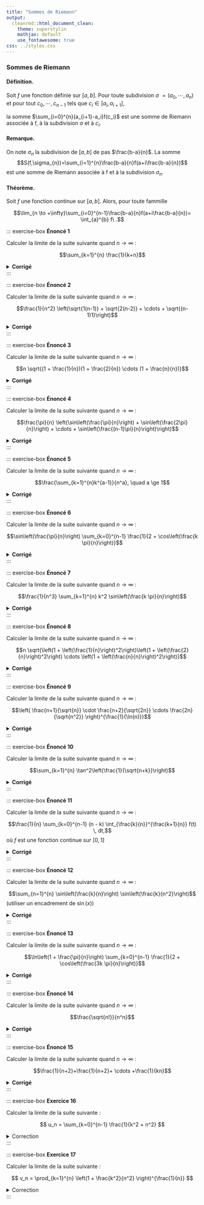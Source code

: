 ```yaml
---
title: "Sommes de Riemann"
output: 
  cleanrmd::html_document_clean:
    theme: superstylin
    mathjax: default
    use_fontawesome: true
css: ../styles.css
---
```


### Sommes de Riemann

#### Définition.

Soit $f$ une fonction définie sur $[a,b]$. Pour toute subdivision $\sigma$ $=(a_0, \cdots, a_n)$ et pour tout $c_0,\cdots,c_{n-1}$ tels que $c_i \in [a_i,a_{i+1}]$,

la somme $\sum_{i=0}^{n}(a_{i+1}-a_i)f(c_i)$ est une somme de Riemann associée à f, à la subdivision $\sigma$ et à $c_i$.

#### Remarque.

On note $\sigma_{n}$ la subdivision de $[a,b]$ de pas $\frac{b-a}{n}$. La somme $$S(f,\sigma_{n})=\sum_{i=1}^{n}\frac{b-a}{n}f(a+i\frac{b-a}{n})$$ est une somme de Riemann associée à f et à la subdivision $\sigma_{n}$.

#### Théorème.

Soit $f$ une fonction continue sur $[a,b]$. Alors, pour toute fammille

$$\lim_{n \to +\infty}\sum_{i=0}^{n-1}\frac{b-a}{n}f(a+i\frac{b-a}{n})= \int_{a}^{b} f\ .$$

::: exercise-box
**Énoncé 1**

Calculer la limite de la suite suivante quand $n \to \infty$ :

$$\sum_{k=1}^{n} \frac{1}{k+n}$$

<details>

<summary><strong>Corrigé</strong></summary>

Posons $x_n = \sum_{k=1}^{n} \frac{1}{k+n}$ , donc $$\sum_{k=1}^{n} \frac{1}{n(\frac{k}{n}+1)} = \frac{1}{n}\sum_{k=1}^{n}\frac{1}{\frac{k}{n}+1}$$

avec $f(t)$ =$\frac{1}{1+t}$ sur $[0,1]$, on reconnait la somme de Riemann et la subdivision régulière est $\sigma_{n}^{k}$ = $\frac{k}{n}$, $k \in \{1, \dots, n\}$.

Comme $f$ est continue sur $[0,1]$, donc elle est intégrable au sens de Riemann sur $[0,1]$.

La limite est donc $$\lim_{n \to +\infty} x_n = \int_{0}^{1} f(t) \, dt = \int_{0}^{1}\frac{1}{1+t}\,dt = [ \ln(1+t) ]_{0}^{1} = \ln2$$

</details>
:::

::: exercise-box
**Énoncé 2**

Calculer la limite de la suite suivante quand $n \to \infty$ :

$$\frac{1}{n^2} \left(\sqrt{1(n-1)} + \sqrt{2(n-2)} + \cdots + \sqrt{(n-1)1}\right)$$

<details>

<summary><strong>Corrigé</strong></summary>

Posons $$c_n = \frac{1}{n^2} \left(\sqrt{1(n-1)} + \sqrt{2(n-2)} + \cdots + \sqrt{(n-1)1}\right)$$ En factorisant, on remarque que $$c_n = \frac{1}{n} \sum_{k=1}^{n-1}\sqrt{ \frac{k}{n}(1-\frac{k}{n})} $$

Ainsi, $f(t) = \sqrt{t(1-t)}$ sur $[0,1]$, on reconnait la somme de Riemann et la subdivision régulière est $\sigma_{n}^{k}$ = $\frac{k}{n}$, $k \in \{1, \dots, n\}$.

Comme $f$ est continue sur $[0,1]$, elle est intégrable au sens de Riemann sur $[0,1]$.

La limite est donc $$\lim_{n \to +\infty} c_n = \int_{0}^{1} f(t) \, dt = \int_{0}^{n} \sqrt{t(1-t)}$$

Rappel : $$t(1-t) = t-t^2 = \frac{1}{4}-(t-\frac{1}{2})^2 = \frac{1}{4}(1-(2t-1)^2 )$$

En effectuant un changement de variable, $2t-1 =$ $\sin{y}$, on obtient :

$$ c_n = \frac{1}{8}\int_{-\frac{\pi}{2}}^{\frac{\pi}{2}} (\cos(2y)+1)dy = \frac{\pi}{8}$$

</details>
:::

::: exercise-box
**Énoncé 3**

Calculer la limite de la suite suivante quand $n \to \infty$ :

$$n \sqrt{(1 + \frac{1}{n})(1 + \frac{2}{n}) \cdots (1 + \frac{n}{n})}$$

<details>

<summary><strong>Corrigé</strong></summary>

Indication:

On applique $\ln$ et après on reconnait la fonction $f$

</details>
:::

::: exercise-box
**Énoncé 4**

Calculer la limite de la suite suivante quand $n \to \infty$ :

$$\frac{\pi}{n} \left(\sin\left(\frac{\pi}{n}\right) + \sin\left(\frac{2\pi}{n}\right) + \cdots + \sin\left(\frac{(n-1)\pi}{n}\right)\right)$$

<details>

<summary><strong>Corrigé</strong></summary>

Soit $$d_n = \frac{\pi}{n} \left(\sin\left(\frac{\pi}{n}\right) + \sin\left(\frac{2\pi}{n}\right) + \cdots + \sin\left(\frac{(n-1)\pi}{n}\right)\right)$$

donc, $$d_n = \frac{\pi}{n}\sum_{k=0}^{n-1}\sin(\frac{k}{n}\pi)$$ Avec, $f(t) = \sin(t)$ sur $[0,\pi]$, on reconnait la somme de Riemann et la subdivision régulière est $\sigma_{n}^{k}$ = $\frac{k}{n}$, $k \in \{1, \dots, n\}$. Comme $f$ est continue sur $[0,\pi]$, donc elle est intégrable au sens de Riemann sur $[0,\pi]$.

La limite est donc $$\lim_{n \to +\infty} d_n = \int_{0}^{\pi} f(t) \, dt = \int_{0}^{\pi}\sin(t)\,dt = [ -\cos(t) ]_{0}^{\pi} = 2$$

</details>
:::

::: exercise-box
**Énoncé 5**

Calculer la limite de la suite suivante quand $n \to \infty$ :

$$\frac{\sum_{k=1}^{n}k^{a-1}}{n^a}, \quad a \ge 1$$

<details>

<summary><strong>Corrigé</strong></summary>

Posons $$ e_n = \frac{\sum_{k=1}^{n}k^{a-1}}{n^a}, \quad a \ge 1$$

Alors $$ e_n =\sum_{k=1}^{n}\frac{k^{a-1}}{n^a} = \frac{1}{n}\sum_{k=1}^{n}\frac{k^{a-1}}{n^{a-1}} = \frac{1}{n}\sum_{k=1}^{n} \left(\frac{k}{n} \right)^{a-1}$$

avec $f(t) = t^{a-1}$ sur $[0,1]$, on reconnait la somme de Riemann et la subdivision régulière est $\sigma_{n}^{k}$ = $\frac{k}{n}$, $k \in \{1, \dots, n\}$.

Comme $f$ est continue sur $[0,1]$, elle est intégrable au sens de Riemann sur $[0,1]$.

La limite est donc $$\lim_{n \to +\infty} e_n = \int_{0}^{1} f(t) \, dt = \int_{0}^{1}t^{a-1}\,dt= \frac{1}{a}$$

</details>
:::

::: exercise-box
**Énoncé 6**

Calculer la limite de la suite suivante quand $n \to \infty$ :

$$\sin\left(\frac{\pi}{n}\right) \sum_{k=0}^{n-1} \frac{1}{2 + \cos\left(\frac{k \pi}{n}\right)}$$

<details>

<summary><strong>Corrigé</strong></summary>

<!-- Insère la solution ici -->

Indication:

Il faut donner une équivalence de $\sin$

</details>
:::

::: exercise-box
**Énoncé 7**

Calculer la limite de la suite suivante quand $n \to \infty$ :

$$\frac{1}{n^3} \sum_{k=1}^{n} k^2 \sin\left(\frac{k \pi}{n}\right)$$

<details>

<summary><strong>Corrigé</strong></summary>

<!-- Insère la solution ici -->

Posons $$
f_n = \frac{1}{n^3} \sum_{k=1}^{n} k^2 \sin\left(\frac{k \pi}{n}\right)
$$

Alors $$
f_n = \frac{1}{n} \sum_{k=1}^{n} \frac{k^2}{n^2} \sin\left(\frac{k \pi}{n}\right) = \frac{1}{\pi^3} \frac{\pi}{n} \sum_{k=1}^{n} \left(\frac{k\pi}{n}\right)^2 \sin\left(\frac{k \pi}{n}\right)
$$

Avec $f(t) = t^2 \sin(t)$ sur $[0, \pi]$, on reconnaît la somme de Riemann, et la subdivision régulière est $$
\sigma_{n}^{k} = \frac{k}{n}, \quad k \in \{1, \dots, n\}.
$$

Comme $f$ est continue sur $[0, \pi]$, elle est donc intégrable au sens de Riemann sur $[0, \pi]$.

Finalement, nous avons $$
\lim_{n \to +\infty} f_n = \frac{1}{\pi^3} \int_0^\pi f(t) \, dt = \frac{1}{\pi^3} \int_0^\pi t^2 \sin(t) \, dt = \frac{\pi^2 + 4}{\pi^3}.
$$

</details>
:::

::: exercise-box
**Énoncé 8**

Calculer la limite de la suite suivante quand $n \to \infty$ :

$$n \sqrt{\left(1 + \left(\frac{1}{n}\right)^2\right)\left(1 + \left(\frac{2}{n}\right)^2\right) \cdots \left(1 + \left(\frac{n}{n}\right)^2\right)}$$

<details>

<summary><strong>Corrigé</strong></summary>

<!-- Insère la solution ici -->

On pose $$
g_n = n \sqrt{\left(1 + \left(\frac{1}{n}\right)^2\right)\left(1 + \left(\frac{2}{n}\right)^2\right) \cdots \left(1 + \left(\frac{n}{n}\right)^2\right)}
$$

Indication:

On pose $$
G_n = \ln(g_n) = \frac{1}{n} \sum_{k=1}^{n} \ln\left(1 + \frac{k}{n}\right)
$$

Avec $f(t) = \ln(1+t)$ sur $[0,1]$, on reconnaît la somme de Riemann et la subdivision régulière est $$
\sigma_{n}^{k} = \frac{k}{n}, \quad k \in \{1, \dots, n\}.
$$ Comme $f$ est continue sur $[0,1]$, donc elle est intégrable au sens de Riemann sur $[0,1]$, et $$
\int_0^1 \ln(1+t) \, dt = 2\ln(2) - 1.
$$

Or grâce à la continuité de la fonction $\ln$, on a : $$
\lim_{n \to +\infty} g_n = e^{2\ln(2) - 1} = \frac{4}{e}.
$$

</details>
:::

::: exercise-box
**Énoncé 9**

Calculer la limite de la suite suivante quand $n \to \infty$ :

$$\left( \frac{n+1}{\sqrt{n}} \cdot \frac{n+2}{\sqrt{2n}} \cdots \frac{2n}{\sqrt{n^2}} \right)^{\frac{1}{\ln(n)}}$$

<details>

<summary><strong>Corrigé</strong></summary>

<!-- Insère la solution ici -->

Indication:

On applique $\ln(x_n)$

</details>
:::

::: exercise-box
**Énoncé 10**

Calculer la limite de la suite suivante quand $n \to \infty$ :

$$\sum_{k=1}^{n} \tan^2\left(\frac{1}{\sqrt{n+k}}\right)$$

<details>

<summary><strong>Corrigé</strong></summary>

<!-- Insère la solution ici -->

La limite de cette suite est ...

</details>
:::

::: exercise-box
**Énoncé 11**

Calculer la limite de la suite suivante quand $n \to \infty$ :

$$\frac{1}{n} \sum_{k=0}^{n-1} (n - k) \int_{\frac{k}{n}}^{\frac{k+1}{n}} f(t) \, dt,$$ où $f$ est une fonction continue sur $[0, 1]$

<details>

<summary><strong>Corrigé</strong></summary>

<!-- Insère la solution ici -->

La limite de cette suite est ...

</details>
:::

::: exercise-box
**Énoncé 12**

Calculer la limite de la suite suivante quand $n \to \infty$ :

$$\sum_{n=1}^{n} \sin\left(\frac{k}{n}\right) \sin\left(\frac{k}{n^2}\right)$$ (utiliser un encadrement de $\sin(x)$)

<details>

<summary><strong>Corrigé</strong></summary>

<!-- Insère la solution ici -->

La limite de cette suite est ...

</details>
:::

::: exercise-box
**Énoncé 13**

Calculer la limite de la suite suivante quand $n \to \infty$ :

$$\ln\left(1 + \frac{\pi}{n}\right) \sum_{k=0}^{n-1} \frac{1}{2 + \cos\left(\frac{3k \pi}{n}\right)}$$

<details>

<summary><strong>Corrigé</strong></summary>

<!-- Insère la solution ici -->

Indication:

On donne une équivalence de $\ln\left(1 + \frac{\pi}{n}\right)$.

Puis sur l'intégrale, après avoir reconnu la fonction associée,

on effectue un changement de variable: $u = \tan\left(\frac{x}{2}\right)$

</details>
:::

::: exercise-box
**Énoncé 14**

Calculer la limite de la suite suivante quand $n \to \infty$ :

$$\frac{\sqrt{n!}}{n^n}$$

<details>

<summary><strong>Corrigé</strong></summary>

<!-- Insère la solution ici -->

Pareil,

On pose $V_n = \ln(u_n)$, avec $u_n = \frac{\sqrt{n!}}{n^n}$ et par la continuité de $\ln$, on arrive à trouver le résultat voulu.

</details>
:::

::: exercise-box
**Énoncé 15**

Calculer la limite de la suite suivante quand $n \to \infty$ :

$$\frac{1}{n+2}+\frac{1}{n+2}+ \cdots +\frac{1}{kn}$$

<details>

<summary><strong>Corrigé</strong></summary>

Indication: On factorise par $\frac{1}{n}$,

Puis on reconnaît la fonction $f(t) = \frac{1}{1+t}$ sur l'intervalle $[0,k-1]$. Et enfin, on obtient le résultat voulu.

</details>
:::

::: exercise-box
**Exercice 16**

Calculer la limite de la suite suivante :

$$ u_n = \sum_{k=0}^{n-1} \frac{1}{k^2 + n^2} $$

<details>

<summary>Correction</summary>

1.  Soit $u_n = \sum_{k=0}^{n-1} \frac{1}{k^2 + n^2} = \frac{1}{n} \sum_{k=0}^{n-1} \frac{1}{\left(\frac{k}{n}\right)^2 + 1}$. En posant $f(x) = \frac{1}{1 + x^2}$, nous venons d'écrire la somme de Riemann correspondant à $\int_0^1 f(x) \, dx$. Cette intégrale se calcule facilement :

$$
\int_0^1 \frac{dt}{1 + t^2} = \left[ \arctan(t) \right]_0^1 = \frac{\pi}{4} - 0 = \frac{\pi}{4}.
$$

La somme de Riemann $u_n$, convergeant vers $\int_0^1 f(x) \, dx$, nous venons de montrer que $u_n$ converge vers $\frac{\pi}{4}$.

</details>
:::

::: exercise-box
**Exercice 17**

Calculer la limite de la suite suivante :

$$ v_n = \prod_{k=1}^{n} \left(1 + \frac{k^2}{n^2} \right)^{\frac{1}{n}} $$

<details>

<summary>Correction</summary>

2.  Soit $v_n = \prod_{k=1}^{n} \left(1 + \frac{k^2}{n^2} \right)^{\frac{1}{n}}$. Notons

$$
w_n = \ln(v_n) = \frac{1}{n} \sum_{k=1}^{n} \ln\left(1 + \frac{k^2}{n^2} \right).
$$

En posant $g(x) = \ln(1 + x^2)$, nous reconnaissons la somme de Riemann correspondant à $\int_0^1 g(x) \, dx$. Calculons cette intégrale :

$$
I = \int_0^1 g(x) \, dx = \int_0^1 \ln(1 + x^2) \, dx.
$$

Utilisons l'intégration par parties :

$$
\begin{aligned}
I &= \left[ x \ln(1 + x^2) \right]_{0}^{1} - \int_{0}^{1} \frac{2x}{1 + x^2} x \, dx \\
  &= \ln(1 + 1^2) - 2 \int_{0}^{1} \frac{x^2}{1 + x^2} \, dx \\
  &= \ln(2) - 2 \left( \int_{0}^{1} 1 - \frac{1}{1 + x^2} \, dx \right) \\
  &= \ln(2) - 2 \left( \left[ x \right]_{0}^{1} - \int_{0}^{1} \frac{dx}{1 + x^2} \right) \\
  &= \ln(2) - 2 \left( 1 - \frac{\pi}{4} \right) \\
  &= \ln(2) - 2 + \frac{\pi}{2}.
\end{aligned}
$$

Nous venons de prouver que $w_n = \ln(v_n)$ converge vers $I = \ln(2) - 2 + \frac{\pi}{2}$, et puisque la fonction $\exp$ est continue, alors $v_n = \exp(w_n)$ converge vers

$$
\exp \left( \ln(2) - 2 + \frac{\pi}{2} \right) = 2 \exp \left( \frac{\pi}{2} - 2 \right).
$$

Conclusion : $(v_n)$ a pour limite $2\exp\left( \frac{\pi}{2} - 2 \right)$.

</details>
:::
